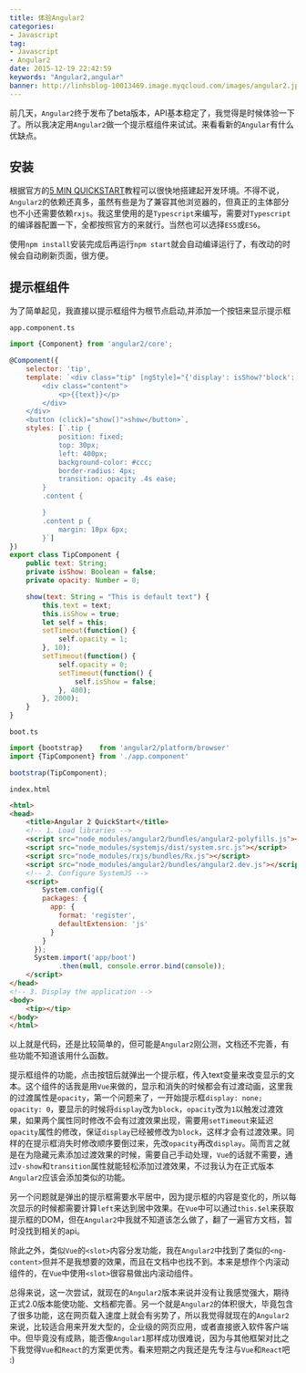 ```yaml
---
title: 体验Angular2
categories: 
- Javascript
tag:
- Javascript
- Angular2
date: 2015-12-19 22:42:59
keywords: "Angular2,angular"
banner: http://linhsblog-10013469.image.myqcloud.com/images/angular2.jpg
---
```


前几天，`Angular2`终于发布了beta版本，API基本稳定了，我觉得是时候体验一下了。所以我决定用`Angular2`做一个提示框组件来试试。来看看新的`Angular`有什么优缺点。
<!--more-->
## 安装

根据官方的[5 MIN QUICKSTART](https://angular.io/docs/ts/latest/quickstart.html)教程可以很快地搭建起开发环境。不得不说，`Angular2`的依赖还真多，虽然有些是为了兼容其他浏览器的，但真正的主体部分也不小还需要依赖`rxjs`。我这里使用的是`Typescript`来编写，需要对`Typescript`的编译器配置一下，全都按照官方的来就行。当然也可以选择`ES5`或`ES6`。

使用`npm install`安装完成后再运行`npm start`就会自动编译运行了，有改动的时候会自动刷新页面，很方便。

## 提示框组件

为了简单起见，我直接以提示框组件为根节点启动,并添加一个按钮来显示提示框

`app.component.ts`
```js
import {Component} from 'angular2/core';

@Component({
    selector: 'tip',
    template: `<div class="tip" [ngStyle]="{'display': isShow?'block':'none', 'opacity': opacity}">
        <div class="content">
            <p>{{text}}</p>
        </div>
    </div>
    <button (click)="show()">show</button>`,
    styles: [`.tip {
            position: fixed;
            top: 30px;
            left: 400px;
            background-color: #ccc;
            border-radius: 4px;
            transition: opacity .4s ease;
        }
        .content {

        }
        .content p {
            margin: 10px 6px;
        }`]
})
export class TipComponent {
    public text: String;
    private isShow: Boolean = false;
    private opacity: Number = 0;

    show(text: String = "This is default text") {
        this.text = text;
        this.isShow = true;
        let self = this;
        setTimeout(function() {
            self.opacity = 1;
        }, 10);
        setTimeout(function() {
            self.opacity = 0;
            setTimeout(function() {
                self.isShow = false;
            }, 400);
        }, 2000);
    }
}
```
`boot.ts`
```typescript
import {bootstrap}    from 'angular2/platform/browser'
import {TipComponent} from './app.component'

bootstrap(TipComponent);
```
`index.html`
```html
<html>
<head>
	<title>Angular 2 QuickStart</title>
	<!-- 1. Load libraries -->
	<script src="node_modules/angular2/bundles/angular2-polyfills.js"></script>
	<script src="node_modules/systemjs/dist/system.src.js"></script>
	<script src="node_modules/rxjs/bundles/Rx.js"></script>
	<script src="node_modules/angular2/bundles/angular2.dev.js"></script>
	<!-- 2. Configure SystemJS -->
	<script>
		System.config({
        packages: {
          app: {
            format: 'register',
            defaultExtension: 'js'
          }
        }
      });
      System.import('app/boot')
            .then(null, console.error.bind(console));
	</script>
</head>
<!-- 3. Display the application -->
<body>
	<tip></tip>
</body>
</html>
```

以上就是代码，还是比较简单的，但可能是`Angular2`刚公测，文档还不完善，有些功能不知道该用什么函数。

提示框组件的功能，点击按钮后就弹出一个提示框，传入text变量来改变显示的文本。这个组件的话我是用`Vue`来做的，显示和消失的时候都会有过渡动画，这里我的过渡属性是`opacity`，第一个问题来了，一开始提示框`display: none; opacity: 0`，要显示的时候将`display`改为`block`，`opacity`改为`1`以触发过渡效果，如果两个属性同时修改不会有过渡效果出现，需要用`setTimeout`来延迟`opacity`属性的修改，保证`display`已经被修改为`block`，这样才会有过渡效果。同样的在提示框消失时修改顺序要倒过来，先改`opacity`再改`display`。简而言之就是在为隐藏元素添加过渡效果的时候，需要自己手动处理，`Vue`的话就不需要，通过`v-show`和`transition`属性就能轻松添加过渡效果，不过我认为在正式版本`Angular2`应该会添加类似的功能。

另一个问题就是弹出的提示框需要水平居中，因为提示框的内容是变化的，所以每次显示的时候都需要计算`left`来达到居中效果。在`Vue`中可以通过`this.$el`来获取提示框的DOM，但在`Angular2`中我就不知道该怎么做了，翻了一遍官方文档，暂时没找到相关的api。

除此之外，类似`Vue`的`<slot>`内容分发功能，我在`Angular2`中找到了类似的`<ng-content>`但并不是我想要的效果，而且在文档中也找不到。本来是想作个内滚动组件的，在`Vue`中使用`<slot>`很容易做出内滚动组件。

总得来说，这一次尝试，就现在的`Angular2`版本来说并没有让我感觉强大，期待正式2.0版本能使功能、文档都完善。另一个就是`Angular2`的体积很大，毕竟包含了很多功能，这在网页载入速度上就会有劣势了，所以我觉得就现在的`Angular2`来说，比较适合用来开发大型的，企业级的网页应用，或者直接嵌入软件客户端中。但毕竟没有成熟，能否像`Angular1`那样成功很难说，因为与其他框架对比之下我觉得`Vue`和`React`的方案更优秀。看来短期之内我还是先专注与`Vue`和`React`吧 :)

